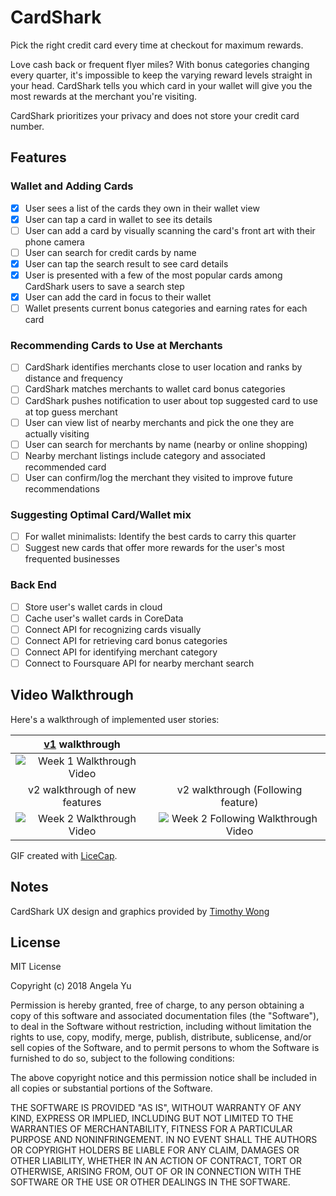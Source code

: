 # CardShark

Pick the right credit card every time at checkout for maximum rewards.

Love cash back or frequent flyer miles? With bonus categories changing every quarter, it's impossible to keep the varying reward levels straight in your head. CardShark tells you which card in your wallet will give you the most rewards at the merchant you're visiting.

CardShark prioritizes your privacy and does not store your credit card number.

## Features

### Wallet and Adding Cards

- [x] User sees a list of the cards they own in their wallet view
- [x] User can tap a card in wallet to see its details
- [ ] User can add a card by visually scanning the card's front art with their phone camera
- [ ] User can search for credit cards by name
- [x] User can tap the search result to see card details
- [x] User is presented with a few of the most popular cards among CardShark users to save a search step
- [x] User can add the card in focus to their wallet
- [ ] Wallet presents current bonus categories and earning rates for each card

### Recommending Cards to Use at Merchants
- [ ] CardShark identifies merchants close to user location and ranks by distance and frequency
- [ ] CardShark matches merchants to wallet card bonus categories
- [ ] CardShark pushes notification to user about top suggested card to use at top guess merchant
- [ ] User can view list of nearby merchants and pick the one they are actually visiting
- [ ] User can search for merchants by name (nearby or online shopping)
- [ ] Nearby merchant listings include category and associated recommended card
- [ ] User can confirm/log the merchant they visited to improve future recommendations

### Suggesting Optimal Card/Wallet mix
- [ ] For wallet minimalists: Identify the best cards to carry this quarter
- [ ] Suggest new cards that offer more rewards for the user's most frequented businesses

### Back End
- [ ] Store user's wallet cards in cloud
- [ ] Cache user's wallet cards in CoreData
- [ ] Connect API for recognizing cards visually
- [ ] Connect API for retrieving card bonus categories
- [ ] Connect API for identifying merchant category
- [ ] Connect to Foursquare API for nearby merchant search

## Video Walkthrough

Here's a walkthrough of implemented user stories:

| [v1](https://github.com/wangela/wittier/tree/v1) walkthrough |  |
|:----:|:----:|
| <img src='anim_wittier_v1.gif' title='Week 1 Walkthrough' width='' alt='Week 1 Walkthrough Video' /> |  |
| v2 walkthrough of new features | v2 walkthrough (Following feature) |
| <img src='anim_wittier_v2.gif' title='Week 2 Walkthrough' width='' alt='Week 2 Walkthrough Video' /> | <img src='anim_wittier_v2following.gif' title='Week 2 Following Walkthrough' width='' alt='Week 2 Following Walkthrough Video' /> |

GIF created with [LiceCap](http://www.cockos.com/licecap/).

## Notes
CardShark UX design and graphics provided by [Timothy Wong](http://timothywong.com/)

## License
  MIT License

  Copyright (c) 2018 Angela Yu

  Permission is hereby granted, free of charge, to any person obtaining a copy
  of this software and associated documentation files (the "Software"), to deal
  in the Software without restriction, including without limitation the rights
  to use, copy, modify, merge, publish, distribute, sublicense, and/or sell
  copies of the Software, and to permit persons to whom the Software is
  furnished to do so, subject to the following conditions:

  The above copyright notice and this permission notice shall be included in all
  copies or substantial portions of the Software.

  THE SOFTWARE IS PROVIDED "AS IS", WITHOUT WARRANTY OF ANY KIND, EXPRESS OR
  IMPLIED, INCLUDING BUT NOT LIMITED TO THE WARRANTIES OF MERCHANTABILITY,
  FITNESS FOR A PARTICULAR PURPOSE AND NONINFRINGEMENT. IN NO EVENT SHALL THE
  AUTHORS OR COPYRIGHT HOLDERS BE LIABLE FOR ANY CLAIM, DAMAGES OR OTHER
  LIABILITY, WHETHER IN AN ACTION OF CONTRACT, TORT OR OTHERWISE, ARISING FROM,
  OUT OF OR IN CONNECTION WITH THE SOFTWARE OR THE USE OR OTHER DEALINGS IN THE
  SOFTWARE.
